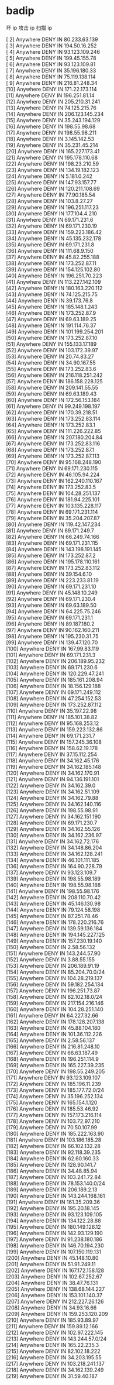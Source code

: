 # badip
坏 ip 攻击 ip 扫描 ip 

[ 2] Anywhere                   DENY IN     80.233.63.139             
[ 3] Anywhere                   DENY IN     194.50.16.252             
[ 4] Anywhere                   DENY IN     93.123.109.246            
[ 5] Anywhere                   DENY IN     199.45.155.78             
[ 6] Anywhere                   DENY IN     93.123.109.81             
[ 7] Anywhere                   DENY IN     35.196.180.33             
[ 8] Anywhere                   DENY IN     75.119.138.114            
[ 9] Anywhere                   DENY IN     216.81.248.34             
[10] Anywhere                   DENY IN     171.22.173.114            
[11] Anywhere                   DENY IN     196.251.81.14             
[12] Anywhere                   DENY IN     205.210.31.241            
[13] Anywhere                   DENY IN     74.125.215.76             
[14] Anywhere                   DENY IN     206.123.145.234           
[15] Anywhere                   DENY IN     35.243.194.129            
[16] Anywhere                   DENY IN     198.55.98.68              
[17] Anywhere                   DENY IN     198.55.98.211             
[18] Anywhere                   DENY IN     3.145.142.53              
[19] Anywhere                   DENY IN     35.231.45.214             
[20] Anywhere                   DENY IN     165.227.173.41            
[21] Anywhere                   DENY IN     195.178.110.68            
[22] Anywhere                   DENY IN     198.23.210.59             
[23] Anywhere                   DENY IN     134.19.182.123            
[24] Anywhere                   DENY IN     5.181.0.242               
[25] Anywhere                   DENY IN     147.93.157.77             
[26] Anywhere                   DENY IN     120.211.108.69            
[27] Anywhere                   DENY IN     77.90.185.54              
[28] Anywhere                   DENY IN     103.8.27.27               
[29] Anywhere                   DENY IN     196.251.117.23            
[30] Anywhere                   DENY IN     177.104.4.210             
[31] Anywhere                   DENY IN     69.171.231.6              
[32] Anywhere                   DENY IN     69.171.230.19             
[33] Anywhere                   DENY IN     159.223.186.42            
[34] Anywhere                   DENY IN     45.135.232.178            
[35] Anywhere                   DENY IN     69.171.231.8              
[36] Anywhere                   DENY IN     111.68.9.150              
[37] Anywhere                   DENY IN     45.82.255.188             
[38] Anywhere                   DENY IN     173.252.87.11             
[39] Anywhere                   DENY IN     154.125.102.80            
[40] Anywhere                   DENY IN     196.251.70.223            
[41] Anywhere                   DENY IN     113.227.142.109           
[42] Anywhere                   DENY IN     180.163.220.112           
[43] Anywhere                   DENY IN     74.125.215.75             
[44] Anywhere                   DENY IN     39.173.76.8               
[45] Anywhere                   DENY IN     185.148.1.243             
[46] Anywhere                   DENY IN     173.252.87.9              
[47] Anywhere                   DENY IN     69.63.189.25              
[48] Anywhere                   DENY IN     191.114.76.37             
[49] Anywhere                   DENY IN     101.199.254.201           
[50] Anywhere                   DENY IN     173.252.87.10             
[51] Anywhere                   DENY IN     155.133.17.189            
[52] Anywhere                   DENY IN     103.172.39.97             
[53] Anywhere                   DENY IN     20.74.83.27               
[54] Anywhere                   DENY IN     34.90.167.55              
[55] Anywhere                   DENY IN     173.252.83.6              
[56] Anywhere                   DENY IN     216.118.251.242           
[57] Anywhere                   DENY IN     186.158.228.125           
[58] Anywhere                   DENY IN     209.141.55.55             
[59] Anywhere                   DENY IN     69.63.189.43              
[60] Anywhere                   DENY IN     172.56.153.184            
[61] Anywhere                   DENY IN     99.249.198.197            
[62] Anywhere                   DENY IN     170.39.218.51             
[63] Anywhere                   DENY IN     173.252.83.114            
[64] Anywhere                   DENY IN     173.252.83.1              
[65] Anywhere                   DENY IN     111.226.222.85            
[66] Anywhere                   DENY IN     207.180.204.84            
[67] Anywhere                   DENY IN     173.252.83.116            
[68] Anywhere                   DENY IN     173.252.87.1              
[69] Anywhere                   DENY IN     173.252.87.113            
[70] Anywhere                   DENY IN     95.168.248.190            
[71] Anywhere                   DENY IN     69.171.230.115            
[72] Anywhere                   DENY IN     46.105.94.224             
[73] Anywhere                   DENY IN     162.240.110.167           
[74] Anywhere                   DENY IN     173.252.83.5              
[75] Anywhere                   DENY IN     104.28.251.137            
[76] Anywhere                   DENY IN     181.94.225.101            
[77] Anywhere                   DENY IN     103.135.228.117           
[78] Anywhere                   DENY IN     69.171.231.114            
[79] Anywhere                   DENY IN     35.204.207.87             
[80] Anywhere                   DENY IN     119.42.147.234            
[81] Anywhere                   DENY IN     69.171.249.7              
[82] Anywhere                   DENY IN     66.249.74.166             
[83] Anywhere                   DENY IN     69.171.231.115            
[84] Anywhere                   DENY IN     143.198.191.145           
[85] Anywhere                   DENY IN     173.252.87.2              
[86] Anywhere                   DENY IN     195.178.110.161           
[87] Anywhere                   DENY IN     173.252.83.112            
[88] Anywhere                   DENY IN     39.154.6.10               
[89] Anywhere                   DENY IN     223.233.81.19             
[90] Anywhere                   DENY IN     69.171.231.10             
[91] Anywhere                   DENY IN     45.148.10.249             
[92] Anywhere                   DENY IN     69.171.230.4              
[93] Anywhere                   DENY IN     69.63.189.50              
[94] Anywhere                   DENY IN     64.225.75.246             
[95] Anywhere                   DENY IN     69.171.231.1              
[96] Anywhere                   DENY IN     89.187.180.2              
[97] Anywhere                   DENY IN     90.162.160.211            
[98] Anywhere                   DENY IN     195.230.31.75             
[99] Anywhere                   DENY IN     139.47.120.70             
[100] Anywhere                   DENY IN     167.99.83.119             
[101] Anywhere                   DENY IN     69.171.231.3              
[102] Anywhere                   DENY IN     206.189.95.232            
[103] Anywhere                   DENY IN     69.171.230.6              
[104] Anywhere                   DENY IN     120.229.47.241            
[105] Anywhere                   DENY IN     185.161.208.94            
[106] Anywhere                   DENY IN     18.156.129.188            
[107] Anywhere                   DENY IN     69.171.249.112            
[108] Anywhere                   DENY IN     47.254.152.53             
[109] Anywhere                   DENY IN     173.252.87.112            
[110] Anywhere                   DENY IN     35.197.22.98              
[111] Anywhere                   DENY IN     185.101.38.82             
[112] Anywhere                   DENY IN     95.168.253.12             
[113] Anywhere                   DENY IN     159.223.132.86            
[114] Anywhere                   DENY IN     69.171.231.7              
[115] Anywhere                   DENY IN     157.245.36.108            
[116] Anywhere                   DENY IN     158.62.19.178             
[117] Anywhere                   DENY IN     37.15.112.254             
[118] Anywhere                   DENY IN     34.162.45.176             
[119] Anywhere                   DENY IN     34.162.185.148            
[120] Anywhere                   DENY IN     34.162.170.91             
[121] Anywhere                   DENY IN     94.136.191.101            
[122] Anywhere                   DENY IN     34.162.39.0               
[123] Anywhere                   DENY IN     34.162.51.109             
[124] Anywhere                   DENY IN     34.162.79.88              
[125] Anywhere                   DENY IN     34.162.140.116            
[126] Anywhere                   DENY IN     198.55.98.91              
[127] Anywhere                   DENY IN     34.162.151.190            
[128] Anywhere                   DENY IN     69.171.230.7              
[129] Anywhere                   DENY IN     34.162.55.126             
[130] Anywhere                   DENY IN     34.162.236.97             
[131] Anywhere                   DENY IN     34.162.72.176             
[132] Anywhere                   DENY IN     34.148.86.204             
[133] Anywhere                   DENY IN     34.162.128.241            
[134] Anywhere                   DENY IN     46.101.111.185            
[136] Anywhere                   DENY IN     164.90.228.79             
[137] Anywhere                   DENY IN     93.123.109.7              
[139] Anywhere                   DENY IN     198.55.98.189             
[140] Anywhere                   DENY IN     198.55.98.188             
[141] Anywhere                   DENY IN     198.55.98.176             
[142] Anywhere                   DENY IN     208.110.70.42             
[143] Anywhere                   DENY IN     45.146.130.98             
[144] Anywhere                   DENY IN     79.124.58.198             
[145] Anywhere                   DENY IN     87.251.78.46              
[146] Anywhere                   DENY IN     178.220.216.76            
[147] Anywhere                   DENY IN     139.59.136.184            
[148] Anywhere                   DENY IN     194.145.227.125           
[149] Anywhere                   DENY IN     157.230.19.140            
[150] Anywhere                   DENY IN     2.58.56.132               
[151] Anywhere                   DENY IN     143.244.57.90             
[152] Anywhere                   DENY IN     3.88.55.155               
[153] Anywhere                   DENY IN     206.189.91.19             
[154] Anywhere                   DENY IN     85.204.70.0/24            
[155] Anywhere                   DENY IN     104.28.219.137            
[156] Anywhere                   DENY IN     59.182.254.134            
[157] Anywhere                   DENY IN     196.251.73.87             
[158] Anywhere                   DENY IN     82.102.18.0/24            
[159] Anywhere                   DENY IN     217.154.216.146           
[160] Anywhere                   DENY IN     104.28.251.140            
[161] Anywhere                   DENY IN     64.227.32.66              
[162] Anywhere                   DENY IN     178.128.207.138           
[163] Anywhere                   DENY IN     45.88.104.180             
[164] Anywhere                   DENY IN     101.36.112.226            
[165] Anywhere                   DENY IN     2.58.56.137               
[166] Anywhere                   DENY IN     216.81.248.10             
[167] Anywhere                   DENY IN     66.63.187.49              
[168] Anywhere                   DENY IN     196.251.114.9             
[169] Anywhere                   DENY IN     165.227.39.235            
[170] Anywhere                   DENY IN     198.55.249.205            
[171] Anywhere                   DENY IN     93.123.109.107            
[172] Anywhere                   DENY IN     185.196.11.239            
[173] Anywhere                   DENY IN     185.177.72.0/24           
[174] Anywhere                   DENY IN     35.196.252.134            
[175] Anywhere                   DENY IN     165.154.1.120             
[176] Anywhere                   DENY IN     185.53.46.92              
[177] Anywhere                   DENY IN     157.173.216.114           
[178] Anywhere                   DENY IN     103.72.97.210             
[179] Anywhere                   DENY IN     70.50.107.99              
[180] Anywhere                   DENY IN     185.222.163.90            
[181] Anywhere                   DENY IN     103.186.185.28            
[182] Anywhere                   DENY IN     66.102.132.28             
[183] Anywhere                   DENY IN     92.118.39.235             
[184] Anywhere                   DENY IN     62.60.160.33              
[185] Anywhere                   DENY IN     128.90.141.7              
[186] Anywhere                   DENY IN     34.48.85.94               
[187] Anywhere                   DENY IN     103.241.72.84             
[188] Anywhere                   DENY IN     78.153.140.0/24           
[189] Anywhere                   DENY IN     206.189.2.13              
[190] Anywhere                   DENY IN     143.244.168.161           
[191] Anywhere                   DENY IN     161.35.209.36             
[192] Anywhere                   DENY IN     195.20.18.145             
[193] Anywhere                   DENY IN     93.123.109.105            
[194] Anywhere                   DENY IN     134.122.28.88             
[195] Anywhere                   DENY IN     180.149.126.12            
[196] Anywhere                   DENY IN     142.93.129.190            
[197] Anywhere                   DENY IN     91.238.180.186            
[198] Anywhere                   DENY IN     146.70.194.230            
[199] Anywhere                   DENY IN     107.150.119.131           
[200] Anywhere                   DENY IN     45.148.10.80              
[201] Anywhere                   DENY IN     51.91.249.11              
[202] Anywhere                   DENY IN     167.172.158.128           
[203] Anywhere                   DENY IN     102.67.252.67             
[204] Anywhere                   DENY IN     38.47.76.131              
[205] Anywhere                   DENY IN     138.68.144.227            
[206] Anywhere                   DENY IN     153.101.140.37            
[207] Anywhere                   DENY IN     212.227.26.126            
[208] Anywhere                   DENY IN     34.93.16.66               
[209] Anywhere                   DENY IN     159.253.120.209           
[210] Anywhere                   DENY IN     185.93.89.97              
[211] Anywhere                   DENY IN     159.89.12.166             
[212] Anywhere                   DENY IN     102.97.222.145            
[213] Anywhere                   DENY IN     143.244.57.0/24           
[214] Anywhere                   DENY IN     165.22.235.3              
[215] Anywhere                   DENY IN     82.102.18.222             
[216] Anywhere                   DENY IN     34.203.195.55             
[217] Anywhere                   DENY IN     103.218.241.137           
[218] Anywhere                   DENY IN     34.162.139.249            
[219] Anywhere                   DENY IN     31.59.40.187  
